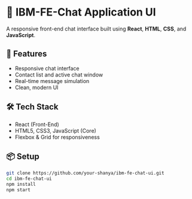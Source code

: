 # 💬 IBM-FE-Chat Application UI

A responsive front-end chat interface built using **React**, **HTML**, **CSS**, and **JavaScript**.

## 🚀 Features
- Responsive chat interface
- Contact list and active chat window
- Real-time message simulation
- Clean, modern UI

## 🛠️ Tech Stack
- React (Front-End)
- HTML5, CSS3, JavaScript (Core)
- Flexbox & Grid for responsiveness

## 📦 Setup
```bash
git clone https://github.com/your-shanya/ibm-fe-chat-ui.git
cd ibm-fe-chat-ui
npm install
npm start
